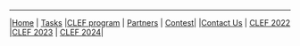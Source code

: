 -----
|[Home](https://www.joker-project.com/2025/) | [Tasks](https://www.joker-project.com/2025/tasks) |[CLEF&nbsp;program](program) | [Partners](partners) | [Contest](contest)|
|[Contact&nbsp;Us](contact) | [CLEF&nbsp;2022](https://www.joker-project.com/clef-2022/EN/project) |[CLEF&nbsp;2023](https://www.joker-project.com/clef-2023/) | [CLEF&nbsp;2024](https://www.joker-project.com/clef-2024/)|


